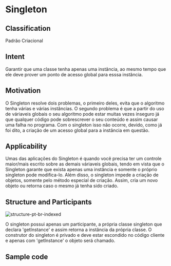 # Singleton

## Classification
Padrão Criacional

## Intent
Garantir que uma classe tenha apenas uma instância, ao mesmo tempo que ele deve prover um ponto de acesso global para esssa instância. 

## Motivation
O Singleton resolve dois problemas, o primeiro deles, evita que o algoritmo tenha várias e várias instâncias. O segundo problema é que a partir do uso de váriaveis globais o seu algoritmo pode estar muitas vezes inseguro já que qualquer código pode sobrescrever o seu conteúdo e assim causar uma falha no programa. Com o singleton isso não ocorre, devido, como já foi dito, a criação de um acesso global para a instância em questão.

## Applicability
Umas das aplicações do Singleton é quando você precisa ter um controle maior/mais escrito sobre as demais váriaveis globais, tendo em vista que o Singleton garante que exista apenas uma instância e somente o próprio singleton pode modifica-lo.
Além disso, o singleton impede a criação de objetos, somente pelo método especial de criação. Assim, cria um novo objeto ou retorna caso o mesmo já tenha sido criado.

## Structure and Participants
![structure-pt-br-indexed](https://user-images.githubusercontent.com/71103252/93896552-6e73dd80-fcc7-11ea-8eff-b7131ba33bdc.png)

O singleton possui apenas um participante, a própria classe singleton que declara 'getInstance' e assim retorna a instância da própria classe. O construtor do singleton é privado e deve estar escondido no código cliente e apenas com 'getInstance' o objeto será chamado.

## Sample code 

